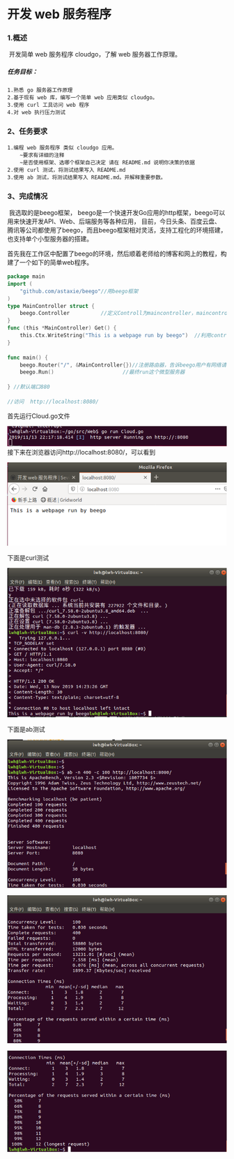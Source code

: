 # 开发 web 服务程序

### 1.概述

​      开发简单 web 服务程序 cloudgo，了解 web 服务器工作原理。

##### 任务目标：

	1.熟悉 go 服务器工作原理
	2.基于现有 web 库，编写一个简单 web 应用类似 cloudgo。
	3.使用 curl 工具访问 web 程序
	4.对 web 执行压力测试
### 2、任务要求

    1.编程 web 服务程序 类似 cloudgo 应用。
        ~要求有详细的注释
        ~是否使用框架、选哪个框架自己决定 请在 README.md 说明你决策的依据
    2.使用 curl 测试，将测试结果写入 README.md
    3.使用 ab 测试，将测试结果写入 README.md。并解释重要参数。
### 3、完成情况

​	我选取的是beego框架， beego是一个快速开发Go应用的http框架，beego可以用来快速开发API、Web、后端服务等各种应用， 目前，今日头条、百度云盘、腾讯等公司都使用了beego，而且beego框架相对灵活，支持工程化的环境搭建，也支持单个小型服务器的搭建。

​	首先我在工作区中配置了beego的环境，然后顺着老师给的博客和网上的教程，构建了一个如下的简单web程序。

```go
package main
import (
    "github.com/astaxie/beego"//用beego框架
)
type MainController struct {
    beego.Controller          //定义Controll为maincontroller，maincontroller可以调用controller的所有函数
}
func (this *MainController) Get() {
	this.Ctx.WriteString("This is a webpage run by beego")  //利用controller，往网页里写入内容
}

func main() {
    beego.Router("/", &MainController{})//注册路由器，告诉beego用户有网络请求时，beego调用对应的beego
    beego.Run()                      //最终run这个微型服务器

} //默认端口880

//访问  http://localhost:8080/
```
首先运行Cloud.go文件

![1](https://github.com/mmdxm/Sevice-Computing/blob/master/HW6/Image/1.png)接下来在浏览器访问http://localhost:8080/，可以看到

![2](https://github.com/mmdxm/Sevice-Computing/blob/master/HW6/Image/2.png)

下面是curl测试

![3](https://github.com/mmdxm/Sevice-Computing/blob/master/HW6/Image/3.png)

下面是ab测试

![4](https://github.com/mmdxm/Sevice-Computing/blob/master/HW6/Image/4.png)

![5](https://github.com/mmdxm/Sevice-Computing/blob/master/HW6/Image/5.png)



![6](https://github.com/mmdxm/Sevice-Computing/blob/master/HW6/Image/6.png)
